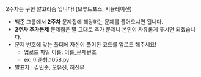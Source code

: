 2주차는 구현 알고리즘 입니다! (브루트포스, 시뮬레이션)

- 백준 그룹에서 **2주차** 문제집에 해당하는 문제를 풀어오시면 됩니다.
- **2주차 추가문제** 문제집은 말 그대로 추가 문제니 본인이 자유롭게 푸시면 되겠습니다.
- 문제 번호에 맞는 폴더에 자신이 풀이한 코드를 업로드 해주세요! 
  - 업로드 파일 이름: 이름_문제번호
  - ex: 이준형_1058.py
- 발표자 : 김민준, 오유진, 허진우
